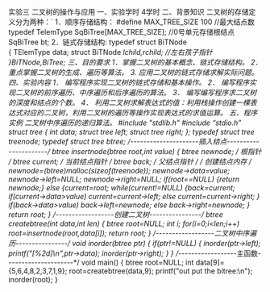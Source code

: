 实验三 二叉树的操作与应用
一、实验学时   4学时
二、背景知识
二叉树的存储定义分为两种：`
1．顺序存储结构：
   #define MAX_TREE_SIZE 100    //最大结点数
   typedef TelemType SqBiTree[MAX_TREE_SIZE];   //0号单元存储根结点
   SqBiTree bt;
2．链式存储结构:
typedef struct BiTNode             
{
TElemType data;
struct BiTNode *lchild,*rchild;   //左右孩子指针
}BiTNode,*BiTree;
三、目的要求
    1．掌握二叉树的基本概念、链式存储结构。
2．重点掌握二叉树的生成、遍历等算法。
3. 应用二叉树的链式存储求解实际问题。
四、实验内容
1．	编写程序实现二叉树的链式存储和基本操作。
2．	编写程序实现二叉树的前序遍历、中序遍历和后序遍历的算法。
3．	编写编写程序求二叉树的深度和结点的个数。
4．	利用二叉树求解表达式的值：利用栈操作创建一棵表达式对应的二叉树，利用二叉树的遍历等操作实现表达式的求值运算。
五、程序实例
二叉树中序遍历的递归算法。
#include "stdlib.h"
#include “stdio.h”
struct tree
{ int data;
struct tree *left;
struct tree *right;
};
typedef struct tree treenode;
typedef struct tree *btree;
/*---------------------插入结点----------------------*/
btree insertnode(btree root,int value)
{  btree newnode;  /* 根指针 */
 btree current;  /* 当前结点指针 */
 btree back;     /* 父结点指针 */
 /* 创建结点内存 */
 newnode=(btree)malloc(sizeof(treenode));
 newnode->data=value;
 newnode->left=NULL;
 newnode->right=NULL;
 if(root==NULL)
   {return newnode;}
 else
   {current=root;
    while(current!=NULL)
    {back=current;
     if(current->data>value)
       current=current->left;
     else
       current=current->right;
    }
   if(back->data>value)
    back->left=newnode;
  else
  back->right=newnode;
  }
return root;
}
/*------------------创建二叉树----------------*/
btree createbtree(int *data,int len)
{   btree root=NULL;
int i;
for(i=0;i<len;i++)
root=insertnode(root,data[i]);
return root;
}
/*------------------二叉树中序遍历----------------*/
void inorder(btree ptr)
{  if(ptr!=NULL)
{  inorder(ptr->left);
 printf("[%2d]\n",ptr->data);
inorder(ptr->right);
}
}
/*------------------主函数---------------------*/
void main()
{  btree root=NULL;
int data[9]={5,6,4,8,2,3,7,1,9};
root=createbtree(data,9);
printf("out put the bitree:\n");
inorder(root);
}
